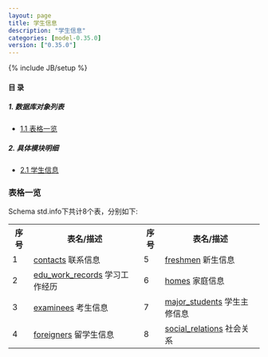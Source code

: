 ```yaml
---
layout: page
title: 学生信息 
description: "学生信息"
categories: [model-0.35.0]
version: ["0.35.0"]
---
```

{% include JB/setup %}

#### 目 录

##### 1. 数据库对象列表
  * [1.1 表格一览](index.html#表格一览)

##### 2. 具体模块明细
* [2.1 学生信息](/model/std/info/misc.html)

### 表格一览
Schema std.info下共计8个表，分别如下:

<table class="table table-bordered table-striped table-condensed">
  <tr>
    <th class="info_header text-center">序号</th>
    <th class="info_header">表名/描述</th>
    <th class="info_header text-center">序号</th>
    <th class="info_header">表名/描述</th>
  </tr>
  <tr>
    <td>1</td>
    <td><a href="/model/std/info/misc.html#表格-contacts-联系信息">contacts</a> 联系信息</td>
    <td>5</td>
    <td><a href="/model/std/info/misc.html#表格-freshmen-新生信息">freshmen</a> 新生信息</td>
  </tr>
  <tr>
    <td>2</td>
    <td><a href="/model/std/info/misc.html#表格-edu_work_records-学习工作经历">edu_work_records</a> 学习工作经历</td>
    <td>6</td>
    <td><a href="/model/std/info/misc.html#表格-homes-家庭信息">homes</a> 家庭信息</td>
  </tr>
  <tr>
    <td>3</td>
    <td><a href="/model/std/info/misc.html#表格-examinees-考生信息">examinees</a> 考生信息</td>
    <td>7</td>
    <td><a href="/model/std/info/misc.html#表格-major_students-学生主修信息">major_students</a> 学生主修信息</td>
  </tr>
  <tr>
    <td>4</td>
    <td><a href="/model/std/info/misc.html#表格-foreigners-留学生信息">foreigners</a> 留学生信息</td>
    <td>8</td>
    <td><a href="/model/std/info/misc.html#表格-social_relations-社会关系">social_relations</a> 社会关系</td>
  </tr>
</table>

